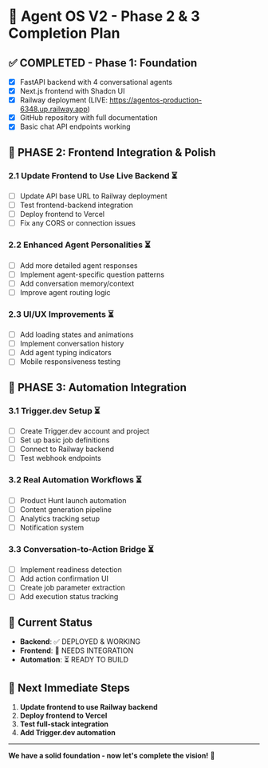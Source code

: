 # 🎯 Agent OS V2 - Phase 2 & 3 Completion Plan

## ✅ **COMPLETED - Phase 1: Foundation**
- [x] FastAPI backend with 4 conversational agents
- [x] Next.js frontend with Shadcn UI
- [x] Railway deployment (LIVE: https://agentos-production-6348.up.railway.app)
- [x] GitHub repository with full documentation
- [x] Basic chat API endpoints working

## 🔄 **PHASE 2: Frontend Integration & Polish**

### 2.1 Update Frontend to Use Live Backend ⏳
- [ ] Update API base URL to Railway deployment
- [ ] Test frontend-backend integration
- [ ] Deploy frontend to Vercel
- [ ] Fix any CORS or connection issues

### 2.2 Enhanced Agent Personalities ⏳
- [ ] Add more detailed agent responses
- [ ] Implement agent-specific question patterns
- [ ] Add conversation memory/context
- [ ] Improve agent routing logic

### 2.3 UI/UX Improvements ⏳
- [ ] Add loading states and animations
- [ ] Implement conversation history
- [ ] Add agent typing indicators
- [ ] Mobile responsiveness testing

## 🚀 **PHASE 3: Automation Integration**

### 3.1 Trigger.dev Setup ⏳
- [ ] Create Trigger.dev account and project
- [ ] Set up basic job definitions
- [ ] Connect to Railway backend
- [ ] Test webhook endpoints

### 3.2 Real Automation Workflows ⏳
- [ ] Product Hunt launch automation
- [ ] Content generation pipeline
- [ ] Analytics tracking setup
- [ ] Notification system

### 3.3 Conversation-to-Action Bridge ⏳
- [ ] Implement readiness detection
- [ ] Add action confirmation UI
- [ ] Create job parameter extraction
- [ ] Add execution status tracking

## 🎯 **Current Status**
- **Backend**: ✅ DEPLOYED & WORKING
- **Frontend**: 🔄 NEEDS INTEGRATION
- **Automation**: ⏳ READY TO BUILD

## 🚀 **Next Immediate Steps**
1. **Update frontend to use Railway backend**
2. **Deploy frontend to Vercel**
3. **Test full-stack integration**
4. **Add Trigger.dev automation**

---

**We have a solid foundation - now let's complete the vision!** 🎉 